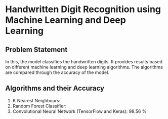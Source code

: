 # Handwritten Digit Recognition using Machine Learning and Deep Learning
## Problem Statement
In this, the model classifies the handwritten digits. It provides results based on different machine learning and deep learning algorithms. The algorithms are compared through the accuracy of the model.
## Algorithms and their Accuracy
1. K Nearest Neighbours:
2. Random Forest Classifier:
3. Convolutional Neural Network (TensorFlow and Keras): 98.56 %
